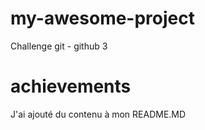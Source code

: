 # my-awesome-project
Challenge git - github 3
# achievements
J'ai ajouté du contenu à mon README.MD
